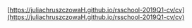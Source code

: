 [https://juliachruszczowaH.github.io/rsschool-2019Q1-cv/cv](https://juliachruszczowaH.github.io/rsschool-2019Q1-cv/cv)